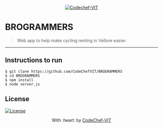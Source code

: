 <p align="center"><a href="https://www.codechefvit.com" target="_blank"><img src="https://s3.amazonaws.com/codechef_shared/sites/all/themes/abessive/logo-3.png" title="CodeChef-VIT" alt="Codechef-VIT"></a>
</p>

# BROGRAMMERS

> <Subtitle>
> Web app to help make cycling renting in Vellore easier.
---

## Instructions to run

```
$ git clone https://github.com/CodeChefVIT/BROGRAMMERS
$ cd BROGRAMMERS
$ npm install
$ node server.js
```

## License

[![License](http://img.shields.io/:license-mit-blue.svg?style=flat-square)](http://badges.mit-license.org)

<p align="center">
	With :heart: by <a href="https://www.codechefvit.com" target="_blank">CodeChef-VIT</a>
</p>
